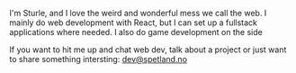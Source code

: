 I'm Sturle, and I love the weird and wonderful mess we call the web. I mainly do web development with React, but I can set up a fullstack applications where needed. I also do game development on the side

If you want to hit me up and chat web dev, talk about a project or just want to share something intersting:  [dev@spetland.no](mailto://dev@spetland.no)
